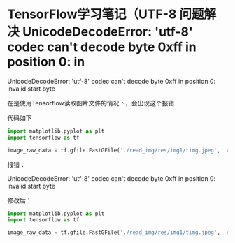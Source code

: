 # TensorFlow学习笔记（UTF-8 问题解决 UnicodeDecodeError: 'utf-8' codec can't decode byte 0xff in position 0: in



  UnicodeDecodeError: 'utf-8' codec can't decode byte 0xff in position 0: invalid start byte

 在是使用Tensorflow读取图片文件的情况下，会出现这个报错

 代码如下

```python
import matplotlib.pyplot as plt 
import tensorflow as tf 

image_raw_data = tf.gfile.FastGFile('./read_img/res/img1/timg.jpeg', 'r').read()
```

报错：

UnicodeDecodeError: 'utf-8' codec can't decode byte 0xff in position 0: invalid start byte

修改后：

```python
import matplotlib.pyplot as plt 
import tensorflow as tf 

image_raw_data = tf.gfile.FastGFile('./read_img/res/img1/timg.jpeg', 'rb').read()
```

